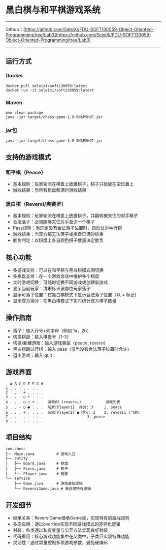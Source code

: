 # 黑白棋与和平棋游戏系统

---

Github：[https://github.com/SeleiXi/FDU-SOFT130059-Object-Oriented-Programming/tree/Lab3](https://github.com/SeleiXi/FDU-SOFT130059-Object-Oriented-Programming/tree/Lab3)

---

## 运行方式

### Docker

```
docker pull seleixi/soft130059:latest
docker run -it seleixi/soft130059:latest
```

### Maven

```
mvn clean package
java -jar target/chess-game-1.0-SNAPSHOT.jar
```

### jar包

```
java -jar target/chess-game-1.0-SNAPSHOT.jar
```

## 支持的游戏模式

### 和平棋（Peace）
- 基本规则：玩家轮流在棋盘上放置棋子，棋子只能放在空位置上
- 游戏结束：当所有棋盘都满时游戏结束

### 黑白棋（Reversi/奥赛罗）
- 基本规则：玩家轮流在棋盘上放置棋子，并翻转被夹住的对手棋子
- 合法落子：必须能够夹住对手至少一个棋子
- Pass规则：当玩家没有合法落子位置时，自动让对手行棋
- 游戏结束：当双方都无法落子或棋盘已满时结束
- 胜负判定：以棋盘上各自颜色棋子数量决定胜负

## 核心功能

- 多游戏支持：可以在和平棋与黑白棋模式间切换
- 多棋盘支持：在一个游戏会话中维护多个棋盘
- 实时游戏切换：可随时切换不同游戏或创建新游戏
- 显示当前玩家：清晰标识该哪位玩家落子
- 显示可落子位置：在黑白棋模式下显示合法落子位置（以 + 标记）
- 显示双方得分：在黑白棋模式下实时统计双方棋子数量

## 操作指南

- 落子：输入行号+列字母（例如 1a，2b）
- 切换棋盘：输入棋盘号（1-3）
- 切换/新建游戏：输入游戏类型（peace, reversi）
- 黑白棋跳过行棋：输入 pass（仅当没有合法落子位置时允许）
- 退出游戏：输入 quit

## 游戏界面

```
  A B C D E F G H
1 . . . . . . . .
2 . . . + . . . .
3 . . . ○ + . . .
4 . . . ○ ○ + . .  游戏#2 (reversi)           游戏列表
5 . . + ○ ● . . .  玩家[Player1]  得分: 3     1. peace
6 . . . + . . . .  玩家[Player2] ● 得分: 2    2. reversi (当前)
7 . . . . . . . .                    3. peace
8 . . . . . . . .
```

## 项目结构

```
com.chess
├── Main.java          # 游戏入口
├── entity
│   ├── Board.java     # 棋盘
│   ├── Piece.java     # 棋子
│   └── Player.java    # 玩家
└── service
    ├── Game.java      # 游戏基础逻辑
    └── ReversiGame.java # 黑白棋特有逻辑
```

## 开发细节

- 继承关系：ReversiGame继承Game类，实现特有的游戏规则
- 多态应用：通过override实现不同游戏模式的差异化逻辑
- 封装：各类通过私有变量与公开方法实现良好封装
- 代码重用：核心游戏功能集中在父类中，子类只实现特殊功能
- 灵活性：通过常量控制多项游戏参数，避免硬编码 